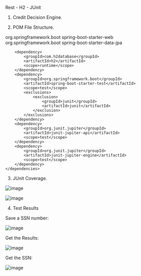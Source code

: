 Rest - H2 - JUnit

1. Credit Decision Engine.

2. POM File Structure.

<dependencies>
		<dependency>
			<groupId>org.springframework.boot</groupId>
			<artifactId>spring-boot-starter-web</artifactId>
		</dependency>
		<dependency>
			<groupId>org.springframework.boot</groupId>
			<artifactId>spring-boot-starter-data-jpa</artifactId>
		</dependency>
		
		<dependency>
			<groupId>com.h2database</groupId>
			<artifactId>h2</artifactId>
			<scope>runtime</scope>
		</dependency>
		<dependency>
			<groupId>org.springframework.boot</groupId>
			<artifactId>spring-boot-starter-test</artifactId>
			<scope>test</scope>
			<exclusions>
				<exclusion>
					<groupId>junit</groupId>
					<artifactId>junit</artifactId>
				</exclusion>
			</exclusions>
		</dependency>
		<dependency>
			<groupId>org.junit.jupiter</groupId>
			<artifactId>junit-jupiter-api</artifactId>
			<scope>test</scope>
		</dependency>
		<dependency>
			<groupId>org.junit.jupiter</groupId>
			<artifactId>junit-jupiter-engine</artifactId>
			<scope>test</scope>
		</dependency>
	</dependencies>
  
  
3. JUnit Coverage.


![image](https://user-images.githubusercontent.com/36439883/117083032-55ed9a80-ad61-11eb-8f06-7de9676d2938.png)


![image](https://user-images.githubusercontent.com/36439883/117082968-2fc7fa80-ad61-11eb-84e2-b06aaeb4559a.png)

4. Test Results

Save a SSN number:

![image](https://user-images.githubusercontent.com/36439883/117083362-2ab77b00-ad62-11eb-87a5-72bfa2f7d333.png)

Get the Results:

![image](https://user-images.githubusercontent.com/36439883/117083403-402ca500-ad62-11eb-9ac7-59497b80b51c.png)

Get the SSN:

![image](https://user-images.githubusercontent.com/36439883/117083478-6a7e6280-ad62-11eb-8653-95505bd930ef.png)



